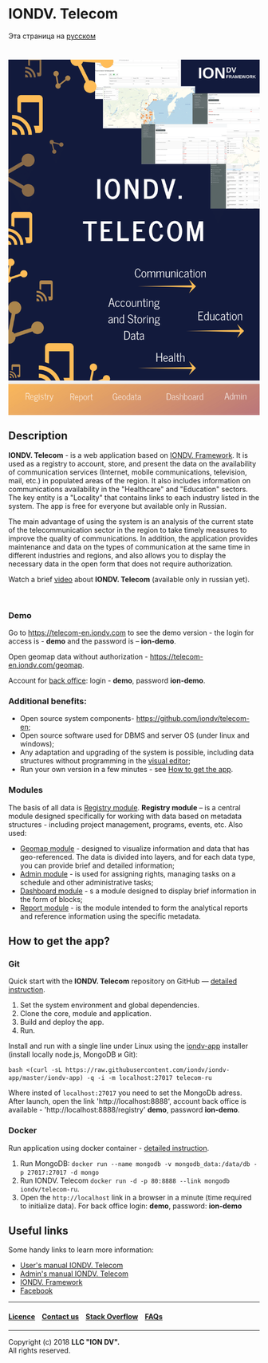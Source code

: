 # IONDV. Telecom

Эта страница на [русском](https://github.com/iondv/telecom-ru/blob/master/README.md)

<h1 align="center"> <img src="/images/telecom.png" alt="IONDV. Telecom" align="center"></h1>  

## Description  

**IONDV. Telecom** - is a web application based on [IONDV. Framework](https://iondv.com). It is used as a registry to account, store, and present the data on the 
availability of communication services (Internet, mobile communications, television, mail, etc.) in populated areas of the region. 
It also includes information on communications availability in the "Healthcare" and "Education" sectors. The key entity is a "Locality" that contains links to each industry listed in the system. 
The app is free for everyone but available only in Russian.

The main advantage of using the system is an analysis of the current state of the telecommunication sector in the region to take timely measures to improve the quality of communications.
In addition, the application provides maintenance and data on the types of communication at the same time in different industries and regions, and also allows you to display the necessary data in the open form that does not require authorization.

Watch a brief [video](https://www.youtube.com/watch?v=r7NjctIR9bA&feature=youtu.be) about **IONDV. Telecom** (available only in russian yet).

<a href="https://www.youtube.com/watch?v=r7NjctIR9bA&feature=youtu.be" target="_blank"><img src="/images/IONDV.Telecom_video.png" height="250px" alt="" title=""></a>

### Demo

Go to https://telecom-en.iondv.com to see the demo version - the login for access is - **demo** and the password is – **ion-demo**.

Open geomap data without authorization - https://telecom-en.iondv.com/geomap.

Account for [back office](https://telecom-en.iondv.com/registry): login - **demo**, password **ion-demo**. 

### Additional benefits:
 
* Open source system components- https://github.com/iondv/telecom-en;
* Open source software used for DBMS and server OS (under linux and windows);
* Any adaptation and upgrading of the system is possible, including data structures without programming in the [visual editor](https://studio.iondv.com);
* Run your own version in a few minutes - see [How to get the app](#how-to-get-the-app?).

### Modules

The basis of all data is [Registry module](https://github.com/iondv/registry). **Registry module** – is a central module designed specifically for working with data based on metadata structures - including project management, programs, events, etc.
Also used: 

* [Geomap module](https://github.com/iondv/geomap) - designed to visualize information and data that has geo-referenced. The data is divided into layers, and for each data type, you can provide brief and detailed information; 
* [Admin module](https://github.com/iondv/ionadmin) - is used for assigning rights, managing tasks on a schedule and other administrative tasks; 
* [Dashboard module](https://github.com/iondv/dashboard) - s a module designed to display brief information in the form of blocks;
* [Report module](https://github.com/iondv/report) - is the module intended to form the analytical reports and reference information using the specific metadata.  

## How to get the app?  

### Git

Quick start with the **IONDV. Telecom** repository on GitHub — [detailed instruction](https://github.com/iondv/framework#quick-start-with-the-repository).  

1. Set the system environment and global dependencies.
2. Clone the core, module and application.
3. Build and deploy the app.
4. Run.

Install and run with a single line under Linux using the [iondv-app](https://github.com/iondv/iondv-app) installer (install lоcally node.js, MongoDB и Git):
```
bash <(curl -sL https://raw.githubusercontent.com/iondv/iondv-app/master/iondv-app) -q -i -m localhost:27017 telecom-ru
```
Where insted of `localhost:27017` you need to set the MongoDb adress. After launch, open the link 'http://localhost:8888', account back office is available - 'http://localhost:8888/registry' **demo**, password **ion-demo**.

### Docker

Run application using docker container - [detailed instruction](https://hub.docker.com/r/iondv/telecom-ru).

1. Run MongoDB: `docker run --name mongodb -v mongodb_data:/data/db -p 27017:27017 -d mongo`
2. Run IONDV. Telecom `docker run -d -p 80:8888 --link mongodb iondv/telecom-ru`.
3. Open the `http://localhost` link in a browser in a minute (time required to initialize data). For back office login: **demo**, password: **ion-demo** 

## Useful links

Some handy links to learn more information:

* [User's manual IONDV. Telecom](manuals/RP_telecom.docx)
* [Admin's manual IONDV. Telecom](manuals/RA_telecom.docx)
* [IONDV. Framework](https://iondv.com/) 
* [Facebook](https://www.facebook.com/iondv/)

--------------------------------------------------------------------------  


#### [Licence](/LICENSE) &ensp; [Contact us](https://iondv.com/contacts) &ensp; [Stack Overflow](https://stackoverflow.com/questions/tagged/iondv) &ensp; [FAQs](/faqs.md)          
<div><img src="https://mc.iondv.com/watch/local/docs/telecom-ru" style="position:absolute; left:-9999px;" height=1 width=1 alt="iondv metrics"></div>


--------------------------------------------------------------------------  

Copyright (c) 2018 **LLC "ION DV".**  
All rights reserved.

